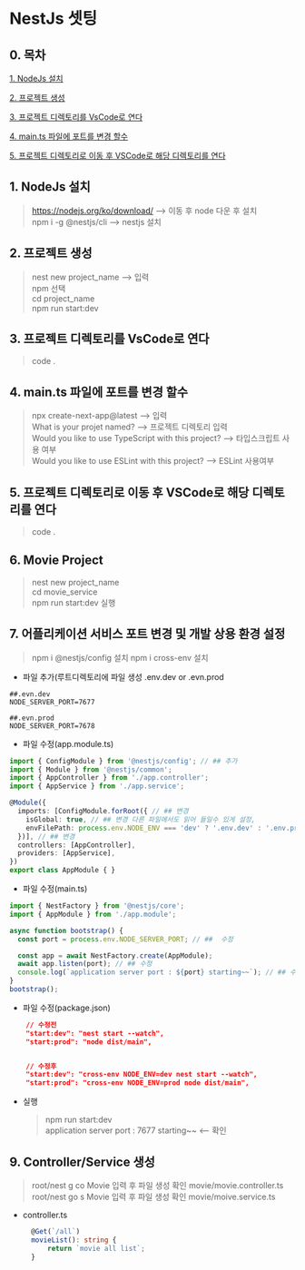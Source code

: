 # NestJs 셋팅

## 0. 목차

[1. NodeJs 설치](#1-nodejs-설치)

[2. 프로젝트 생성](#2-프로젝트-생성)

[3. 프로젝트 디렉토리를 VsCode로 연다](#3-프로젝트-디렉토리를-vscode로-연다)

[4. main.ts 파일에 포트를 변경 할수](#4-maints-파일에-포트를-변경-할수)

[5. 프로젝트 디렉토리로 이동 후 VSCode로 해당 디렉토리를 연다](#5-프로젝트-디렉토리로-이동-후-vscode로-해당-디렉토리를-연다)

## 1. NodeJs 설치

> https://nodejs.org/ko/download/ --> 이동 후 node 다운 후 설치  
> npm i -g @nestjs/cli --> nestjs 설치

## 2. 프로젝트 생성

> nest new project_name --> 입력  
> npm 선택  
> cd project_name  
> npm run start:dev

## 3. 프로젝트 디렉토리를 VsCode로 연다

> code .

## 4. main.ts 파일에 포트를 변경 할수

> npx create-next-app@latest --> 입력  
> What is your projet named? --> 프로젝트 디렉토리 입력  
> Would you like to use TypeScript with this project? --> 타입스크립트 사용 여부  
> Would you like to use ESLint with this project? --> ESLint 사용여부

## 5. 프로젝트 디렉토리로 이동 후 VSCode로 해당 디렉토리를 연다

> code .

## 6. Movie Project

> nest new project_name  
> cd movie_service  
> npm run start:dev 실행

## 7. 어플리케이션 서비스 포트 변경 및 개발 상용 환경 설정

> npm i @nestjs/config 설치
> npm i cross-env 설치

- 파일 추가(루트디렉토리에 파일 생성 .env.dev or .evn.prod

```
##.evn.dev
NODE_SERVER_PORT=7677

##.evn.prod
NODE_SERVER_PORT=7678
```

- 파일 수정(app.module.ts)

```TypeScript
import { ConfigModule } from '@nestjs/config'; // ## 추가
import { Module } from '@nestjs/common';
import { AppController } from './app.controller';
import { AppService } from './app.service';

@Module({
  imports: [ConfigModule.forRoot({ // ## 변경
    isGlobal: true, // ## 변경 다른 파일에서도 읽어 들일수 있게 설정,
    envFilePath: process.env.NODE_ENV === 'dev' ? '.env.dev' : '.env.prod', // 리얼과 개발 서버 설정 파일 처리
  })], // ## 변경
  controllers: [AppController],
  providers: [AppService],
})
export class AppModule { }
```

- 파일 수정(main.ts)

```TypeScript
import { NestFactory } from '@nestjs/core';
import { AppModule } from './app.module';

async function bootstrap() {
  const port = process.env.NODE_SERVER_PORT; // ##  수정

  const app = await NestFactory.create(AppModule);
  await app.listen(port); // ## 수정
  console.log(`application server port : ${port} starting~~`); // ## 수정
}
bootstrap();
```

- 파일 수정(package.json)

```json
    // 수정전
    "start:dev": "nest start --watch",
    "start:prod": "node dist/main",


    // 수정후
    "start:dev": "cross-env NODE_ENV=dev nest start --watch",
    "start:prod": "cross-env NODE_ENV=prod node dist/main",
```

- 실행
  > npm run start:dev  
  > application server port : 7677 starting~~ <-- 확인

## 9. Controller/Service 생성

> root/nest g co Movie
> 입력 후 파일 생성 확인 movie/movie.controller.ts
> root/nest go s Movie
> 입력 후 파일 생성 확인 movie/moive.service.ts

- controller.ts
  ```TypeScript
    @Get(`/all`)
    movieList(): string {
        return `movie all list`;
    }

  ```
